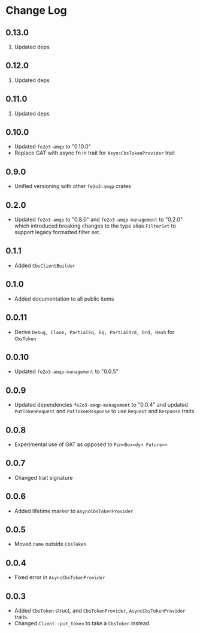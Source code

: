 # Change Log

## 0.13.0

1. Updated deps

## 0.12.0

1. Updated deps

## 0.11.0

1. Updated deps

## 0.10.0

- Updated `fe2o3-amqp` to "0.10.0"
- Replace GAT with async fn in trait for `AsyncCbsTokenProvider` trait

## 0.9.0

- Unified versioning with other `fe2o3-amqp` crates

## 0.2.0

- Updated `fe2o3-amqp` to "0.8.0" and `fe2o3-amqp-management` to "0.2.0" which introduced breaking
  changes to the type alias `FilterSet` to support legacy formatted filter set.

## 0.1.1

- Added `CbsClientBuilder`

## 0.1.0

- Added documentation to all public items

## 0.0.11

- Derive `Debug, Clone, PartialEq, Eq, PartialOrd, Ord, Hash` for `CbsToken`

## 0.0.10

- Updated `fe2o3-amqp-management` to "0.0.5"

## 0.0.9

- Updated dependencies `fe2o3-amqp-management` to "0.0.4" and updated `PutTokenRequest` and
  `PutTokenResponse` to use `Request` and `Response` traits

## 0.0.8

- Experimental use of GAT as opposed to `Pin<Box<dyn Future>>`

## 0.0.7

- Changed trait signature

## 0.0.6

- Added lifetime marker to `AsyncCbsTokenProvider`

## 0.0.5

- Moved `name` outside `CbsToken`

## 0.0.4

- Fixed error in `AsyncCbsTokenProvider`

## 0.0.3

- Added `CbsToken` struct, and `CbsTokenProvider`, `AsyncCbsTokenProvider` traits.
- Changed `Client::put_token` to take a `CbsToken` instead.
